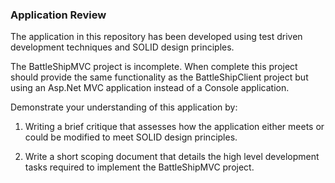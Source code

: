 <h3>Application Review</h3>

<p>The application in this repository has been developed using test driven development techniques and SOLID design principles.</p>

<p>The BattleShipMVC project is incomplete. When complete this project should provide the same functionality as the BattleShipClient project but using an Asp.Net MVC application instead of a Console application.</p>

<p>Demonstrate your understanding of this application by:</p>
<ol>
<li>
<p>Writing a brief critique that assesses how the application either meets or could be modified to meet SOLID design principles.</p>
</li>
<li>
<p>Write a short scoping document that details the high level development tasks required to implement the BattleShipMVC project.</p>
</li>
</ol>
